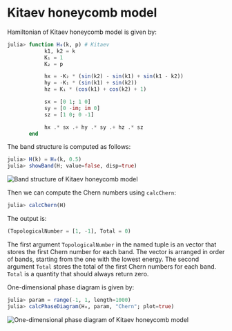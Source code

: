 # Kitaev honeycomb model

Hamiltonian of Kitaev honeycomb model is given by:

```julia
julia> function H₀(k, p) # Kitaev
            k1, k2 = k
            K₁ = 1
            K₂ = p

            hx = -K₂ * (sin(k2) - sin(k1) + sin(k1 - k2))
            hy = -K₁ * (sin(k1) + sin(k2))
            hz = K₁ * (cos(k1) + cos(k2) + 1)

            sx = [0 1; 1 0]
            sy = [0 -im; im 0]
            sz = [1 0; 0 -1]

            hx .* sx .+ hy .* sy .+ hz .* sz
       end
```

The band structure is computed as follows:

```julia
julia> H(k) = H₀(k, 0.5)
julia> showBand(H; value=false, disp=true)
```


![Band structure of Kitaev honeycomb model](https://github.com/KskAdch/TopologicalNumbers.jl/assets/139373570/68e8a814-7f5d-4a9c-9abb-2dad90e808e9)


Then we can compute the Chern numbers using `calcChern`:

```julia
julia> calcChern(H)
```

The output is:

```julia
(TopologicalNumber = [1, -1], Total = 0)
```

The first argument `TopologicalNumber` in the named tuple is an vector that stores the first Chern number for each band. 
The vector is arranged in order of bands, starting from the one with the lowest energy.
The second argument `Total` stores the total of the first Chern numbers for each band.
`Total` is a quantity that should always return zero.



One-dimensional phase diagram is given by:

```julia
julia> param = range(-1, 1, length=1000)
julia> calcPhaseDiagram(H₀, param, "Chern"; plot=true)
```

![One-dimensional phase diagram of Kitaev honeycomb model](https://github.com/KskAdch/TopologicalNumbers.jl/assets/139373570/1af15ce6-6274-4816-b0c6-50a8762c18a6)

<!-- Also, two-dimensional phase diagram is given by:

```julia
julia> param1 = range(-1.0, 1.0, length=100)
julia> param2 = range(-1, 1, length=2)
julia> calcPhaseDiagram(H₀, param1, param2, "Chern"; plot=true)
```

![Two-dimensional phase diagram of Kitaev honeycomb model](https://github.com/KskAdch/TopologicalNumbers.jl/assets/139373570/7801d67e-faf6-435b-aa2a-20fb721274b1) -->
